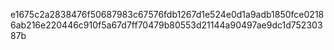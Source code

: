 e1675c2a2838476f50687983c67576fdb1267d1e524e0d1a9adb1850fce02186ab216e220446c910f5a67d7ff70479b80553d21144a90497ae9dc1d75230387b
